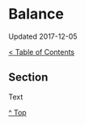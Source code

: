 <head>
</head>

# Balance

Updated 2017-12-05

[< Table of Contents][0]

## Section

Text

[^ Top][99]

[0]: ../README.md
[99]: README.md
